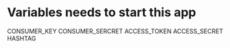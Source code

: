 # Variables needs to start this app

CONSUMER_KEY
CONSUMER_SERCRET
ACCESS_TOKEN
ACCESS_SECRET
HASHTAG
